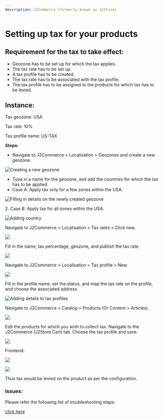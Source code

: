 ```yaml
---
description: J2Commerce (formerly known as J2Store)
---
```


# Setting up tax for your products

## Requirement for the tax to take effect: <a href="#requirement-for-the-tax-to-take-effect" id="requirement-for-the-tax-to-take-effect"></a>

* Geozone has to be set up for which the tax applies.
* The tax rate has to be set up.
* A tax profile has to be created.
* The tax rate has to be associated with the tax profile.
* The tax profile has to be assigned to the products for which tax has to be levied.

## Instance: <a href="#instance" id="instance"></a>

Tax geozone: USA

Tax rate: 10%

Tax profile name: US-TAX

**Steps:**

* Navigate to J2Commerce > Localisation > Geozones and create a new geozone.

![Creating a new geozone](../.gitbook/assets/tax_geo_zone.webp)

* Type in a name for the geozone, and add the countries for which the tax has to be applied.
* Case A: Apply tax only for a few zones within the USA.

![Filling in details on the newly created geozone](../.gitbook/assets/tax_geo_zone1.webp)

2\. Case B: Apply tax for all zones within the USA.

![Adding country](../.gitbook/assets/tax_geo_zone2.webp)

Navigate to J2Commerce > Localisation > Tax rates > Click new.

![](../.gitbook/assets/tax_rate.webp)

Fill in the name, tax percentage, geozone, and publish the tax rate.

![](../.gitbook/assets/tax_rate1.webp)

Navigate to J2Commerce > Localisation > Tax profile > New.

![](../.gitbook/assets/tax_profile.webp)

Fill in the profile name, set the status, and map the tax rate on the profile, and choose the associated address.

![Adding details to tax profiles](../.gitbook/assets/tax_profile1.webp)

Navigate to J2Commerce > Catalog > Products (Or Content > Articles).

![](../.gitbook/assets/product_list.webp)

Edit the products for which you wish to collect tax. Navigate to the J2Commerce (J2Store Cart) tab. Choose the tax profile and save.

![](../.gitbook/assets/tax_rate2.webp)

Frontend:

![](../.gitbook/assets/setting-tax-front.png)

![](../.gitbook/assets/setting-tax-in-cart-page.png)

Thus tax would be levied on the product as per the configuration.

### Issues: <a href="#issues" id="issues"></a>

Please refer the following list of troubleshooting steps:

[click here](https://docs.j2store.org/catalog/setting-up-tax-for-your-products/\[http://docs.j2store.org/troubleshooting-guide/troubleshooting-tax-issues]\(%3Chttp:/docs.j2store.org/troubleshooting-guide/troubleshooting-tax-issues%3E\))
